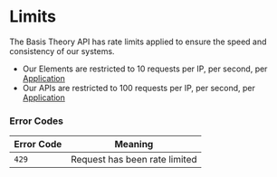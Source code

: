# Limits

The Basis Theory API has rate limits applied to ensure the speed and consistency of our systems. 

- Our Elements are restricted to 10 requests per IP, per second, per [Application](/api-reference/#applications)
- Our APIs are restricted to 100 requests per IP, per second, per [Application](/api-reference/#applications)

### Error Codes
Error Code | Meaning
---------- | -------
`429` | Request has been rate limited
